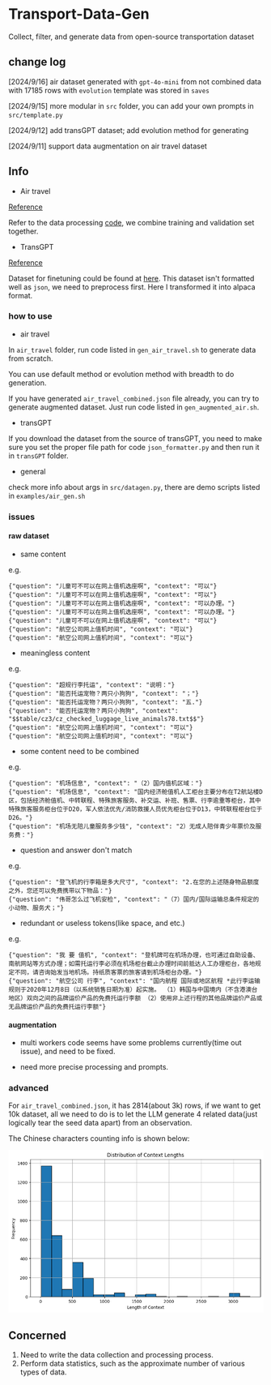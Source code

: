 # Transport-Data-Gen
Collect, filter, and generate data from open-source transportation dataset


## change log

[2024/9/16] air dataset generated with `gpt-4o-mini` from not combined data with 17185 rows with `evolution` template was stored in `saves`

[2024/9/15] more modular in `src` folder, you can add your own prompts in `src/template.py`

[2024/9/12] add transGPT dataset; add evolution method for generating

[2024/9/11] support data augmentation on air travel dataset



## Info

- Air travel

[Reference](https://aistudio.baidu.com/datasetdetail/149933)

Refer to the data processing [code](https://aistudio.baidu.com/projectdetail/4388971?channelType=0&channel=0), we combine training and validation set together.

- TransGPT

[Reference](https://github.com/DUOMO/TransGPT)

Dataset for finetuning could be found at [here](https://huggingface.co/datasets/DUOMO-Lab/TransGPT-sft/blob/main/TransGPT-sft.json). This dataset isn't formatted well as `json`, we need to preprocess first. Here I transformed it into alpaca format.


### how to use

- air travel

In `air_travel` folder, run code listed in `gen_air_travel.sh` to generate data from scratch.

You can use default method or evolution method with breadth to do generation.

If you have generated `air_travel_combined.json` file already, you can try to generate augmented dataset. Just run code listed in `gen_augmented_air.sh`.

- transGPT

If you download the dataset from the source of transGPT, you need to make sure you set the proper file path for code `json_formatter.py` and then run it in `transGPT` folder.

- general

check more info about args in `src/datagen.py`, there are demo scripts listed in `examples/air_gen.sh`

### issues

#### raw dataset

- same content

e.g.
```
{"question": "儿童可不可以在网上值机选座啊", "context": "可以"}
{"question": "儿童可不可以在网上值机选座啊", "context": "可以"}
{"question": "儿童可不可以在网上值机选座啊", "context": "可以办理。"}
{"question": "儿童可不可以在网上值机选座啊", "context": "可以办理。"}
{"question": "儿童可不可以在网上值机选座啊", "context": "可以"}
{"question": "航空公司网上值机时间", "context": "可以"}
{"question": "航空公司网上值机时间", "context": "可以"}
```

- meaningless content

e.g.
```
{"question": "超规行李托运", "context": "说明："}
{"question": "能否托运宠物？两只小狗狗", "context": "；"}
{"question": "能否托运宠物？两只小狗狗", "context": "五."}
{"question": "能否托运宠物？两只小狗狗", "context": "$$table/cz3/cz_checked_luggage_live_animals78.txt$$"}
{"question": "航空公司网上值机时间", "context": "可以"}
{"question": "航空公司网上值机时间", "context": "可以"}
```

- some content need to be combined

e.g.
```
{"question": "机场信息", "context": "（2）国内值机区域："}
{"question": "机场信息", "context": "国内经济舱值机人工柜台主要分布在T2航站楼D区，包括经济舱值机、中转联程、特殊旅客服务、补交运、补班、售票、行李逾重等柜台，其中特殊旅客服务柜台位于D20，军人依法优先/消防救援人员优先柜台位于D13，中转联程柜台位于D26。"}
{"question": "机场无陪儿童服务多少钱", "context": "2）无成人陪伴青少年票价及服务费："}
```

- question and answer don't match

e.g.
```
{"question": "登飞机的行李箱是多大尺寸", "context": "2.在您的上述随身物品额度之外，您还可以免费携带以下物品："}
{"question": "伟哥怎么过飞机安检", "context": "（7）国内/国际运输总条件规定的小动物、服务犬；"}
```

- redundant or useless tokens(like space, and etc.)

e.g.
```
{"question": "我 要 值机", "context": "登机牌可在机场办理，也可通过自助设备、南航网站等方式办理；如需托运行李必须在机场柜台截止办理时间前抵达人工办理柜台，各地规定不同，请咨询始发当地机场。持纸质客票的旅客请到机场柜台办理。"}
{"question": "航空公司 行李", "context": "国内航程 国际或地区航程 *此行李运输规则于2020年12月8日（以系统销售日期为准）起实施。 （1）韩国与中国境内（不含港澳台地区）双向之间的品牌运价产品的免费托运行李额 （2）使用非上述行程的其他品牌运价产品或无品牌运价产品的免费托运行李额"}
```

#### augmentation

- multi workers code seems have some problems currently(time out issue), and need to be fixed.

- need more precise processing and prompts.

### advanced

For `air_travel_combined.json`, it has 2814(about 3k) rows, if we want to get 10k dataset, all we need to do is to let the LLM generate 4 related data(just logically tear the seed data apart) from an observation.

The Chinese characters counting info is shown below:

![](./imgs/air_combined_context_count.png)


## Concerned

1. Need to write the data collection and processing process.
2. Perform data statistics, such as the approximate number of various types of data.
